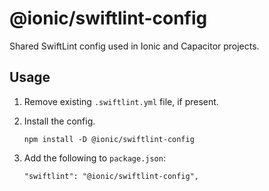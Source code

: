 # @ionic/swiftlint-config

Shared SwiftLint config used in Ionic and Capacitor projects.

## Usage

1. Remove existing `.swiftlint.yml` file, if present.
1. Install the config.

    ```
    npm install -D @ionic/swiftlint-config
    ```

1. Add the following to `package.json`:

    ```
    "swiftlint": "@ionic/swiftlint-config",
    ```
